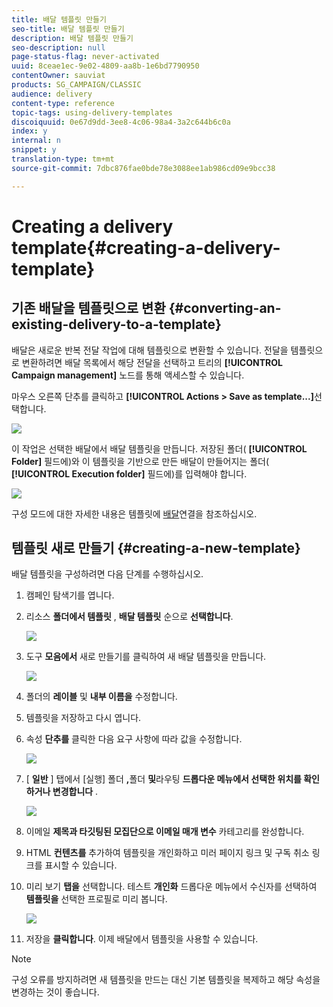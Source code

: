 ```yaml
---
title: 배달 템플릿 만들기
seo-title: 배달 템플릿 만들기
description: 배달 템플릿 만들기
seo-description: null
page-status-flag: never-activated
uuid: 8ceae1ec-9e02-4809-aa8b-1e6bd7790950
contentOwner: sauviat
products: SG_CAMPAIGN/CLASSIC
audience: delivery
content-type: reference
topic-tags: using-delivery-templates
discoiquuid: 0e67d9dd-3ee8-4c06-98a4-3a2c644b6c0a
index: y
internal: n
snippet: y
translation-type: tm+mt
source-git-commit: 7dbc876fae0bde78e3088ee1ab986cd09e9bcc38

---
```



# Creating a delivery template{#creating-a-delivery-template}

## 기존 배달을 템플릿으로 변환 {#converting-an-existing-delivery-to-a-template}

배달은 새로운 반복 전달 작업에 대해 템플릿으로 변환할 수 있습니다. 전달을 템플릿으로 변환하려면 배달 목록에서 해당 전달을 선택하고 트리의 **[!UICONTROL Campaign management]** 노드를 통해 액세스할 수 있습니다.

마우스 오른쪽 단추를 클릭하고 **[!UICONTROL Actions > Save as template...]**&#x200B;선택합니다.

![](assets/s_ncs_user_campaign_save_as_scenario.png)

이 작업은 선택한 배달에서 배달 템플릿을 만듭니다. 저장된 폴더( **[!UICONTROL Folder]** 필드에)와 이 템플릿을 기반으로 만든 배달이 만들어지는 폴더( **[!UICONTROL Execution folder]** 필드에)를 입력해야 합니다.

![](assets/s_ncs_user_campaign_save_as_scenario_a.png)

구성 모드에 대한 자세한 내용은 템플릿에 [배달](../../delivery/using/creating-a-delivery-from-a-template.md#linking-the-template-to-a-delivery)연결을 참조하십시오.

## 템플릿 새로 만들기 {#creating-a-new-template}

배달 템플릿을 구성하려면 다음 단계를 수행하십시오.

1. 캠페인 탐색기를 엽니다.
1. 리소스 **폴더에서 템플릿** , **배달 템플릿** 순으로 **선택합니다**.

   ![](assets/delivery_template_1.png)

1. 도구 **모음에서** 새로 만들기를 클릭하여 새 배달 템플릿을 만듭니다.

   ![](assets/delivery_template_2.png)

1. 폴더의 **레이블** 및 **내부 이름을** 수정합니다.
1. 템플릿을 저장하고 다시 엽니다.
1. 속성 **단추를** 클릭한 다음 요구 사항에 따라 값을 수정합니다.

   ![](assets/delivery_template_3.png)

1. [ **일반** ] 탭에서 [실행] 폴더 **,**&#x200B;폴더 **및**&#x200B;라우팅 **드롭다운 메뉴에서 선택한 위치를 확인하거나 변경합니다** .

   ![](assets/delivery_template_4.png)

1. 이메일 **제목과 타깃팅된 모집단으로 이메일 매개 변수** 카테고리를 완성합니다.
1. HTML **컨텐츠를** 추가하여 템플릿을 개인화하고 미러 페이지 링크 및 구독 취소 링크를 표시할 수 있습니다.
1. 미리 보기 **탭을** 선택합니다. 테스트 **개인화** 드롭다운 메뉴에서 수신자를 선택하여 **템플릿을** 선택한 프로필로 미리 봅니다.

   ![](assets/delivery_template_5.png)

1. 저장을 **클릭합니다**. 이제 배달에서 템플릿을 사용할 수 있습니다.

>[!NOTE]
>
>구성 오류를 방지하려면 새 템플릿을 만드는 대신 기본 템플릿을 복제하고 해당 속성을 변경하는 것이 좋습니다.
